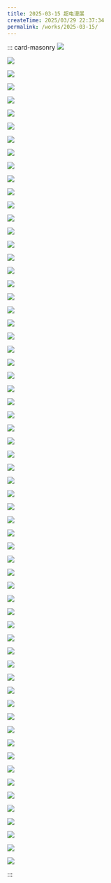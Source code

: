 ```yaml
---
title: 2025-03-15 超电漫展
createTime: 2025/03/29 22:37:34
permalink: /works/2025-03-15/
---
```



::: card-masonry
![](https://oss.ajohn.top/blog/works/2025-03-15/DSC_3013.webp)

![](https://oss.ajohn.top/blog/works/2025-03-15/DSC_3020.webp)

![](https://oss.ajohn.top/blog/works/2025-03-15/DSC_3023.webp)

![](https://oss.ajohn.top/blog/works/2025-03-15/DSC_3027.webp)

![](https://oss.ajohn.top/blog/works/2025-03-15/DSC_3034.webp)

![](https://oss.ajohn.top/blog/works/2025-03-15/DSC_3178.webp)

![](https://oss.ajohn.top/blog/works/2025-03-15/DSC_3182.webp)

![](https://oss.ajohn.top/blog/works/2025-03-15/DSC_3187.webp)

![](https://oss.ajohn.top/blog/works/2025-03-15/DSC_3189.webp)

![](https://oss.ajohn.top/blog/works/2025-03-15/DSC_3190.webp)

![](https://oss.ajohn.top/blog/works/2025-03-15/DSC_3191.webp)

![](https://oss.ajohn.top/blog/works/2025-03-15/DSC_3192.webp)

![](https://oss.ajohn.top/blog/works/2025-03-15/DSC_3193.webp)

![](https://oss.ajohn.top/blog/works/2025-03-15/DSC_3195.webp)

![](https://oss.ajohn.top/blog/works/2025-03-15/DSC_3206.webp)

![](https://oss.ajohn.top/blog/works/2025-03-15/DSC_3210.webp)

![](https://oss.ajohn.top/blog/works/2025-03-15/DSC_3214.webp)

![](https://oss.ajohn.top/blog/works/2025-03-15/DSC_3215.webp)

![](https://oss.ajohn.top/blog/works/2025-03-15/DSC_3219.webp)

![](https://oss.ajohn.top/blog/works/2025-03-15/DSC_3228.webp)

![](https://oss.ajohn.top/blog/works/2025-03-15/DSC_3230.webp)

![](https://oss.ajohn.top/blog/works/2025-03-15/DSC_3234.webp)

![](https://oss.ajohn.top/blog/works/2025-03-15/DSC_3236.webp)

![](https://oss.ajohn.top/blog/works/2025-03-15/DSC_3239.webp)

![](https://oss.ajohn.top/blog/works/2025-03-15/DSC_3280.webp)

![](https://oss.ajohn.top/blog/works/2025-03-15/DSC_3287.webp)

![](https://oss.ajohn.top/blog/works/2025-03-15/DSC_3289.webp)

![](https://oss.ajohn.top/blog/works/2025-03-15/DSC_3290.webp)

![](https://oss.ajohn.top/blog/works/2025-03-15/DSC_3296.webp)

![](https://oss.ajohn.top/blog/works/2025-03-15/DSC_3302.webp)

![](https://oss.ajohn.top/blog/works/2025-03-15/DSC_3307.webp)

![](https://oss.ajohn.top/blog/works/2025-03-15/DSC_3312.webp)

![](https://oss.ajohn.top/blog/works/2025-03-15/DSC_3325.webp)

![](https://oss.ajohn.top/blog/works/2025-03-15/DSC_3327.webp)

![](https://oss.ajohn.top/blog/works/2025-03-15/DSC_3328.webp)

![](https://oss.ajohn.top/blog/works/2025-03-15/DSC_3343.webp)

![](https://oss.ajohn.top/blog/works/2025-03-15/DSC_3344.webp)

![](https://oss.ajohn.top/blog/works/2025-03-15/DSC_3348.webp)

![](https://oss.ajohn.top/blog/works/2025-03-15/DSC_3355.webp)

![](https://oss.ajohn.top/blog/works/2025-03-15/DSC_3358.webp)

![](https://oss.ajohn.top/blog/works/2025-03-15/DSC_3371.webp)

![](https://oss.ajohn.top/blog/works/2025-03-15/DSC_3379.webp)

![](https://oss.ajohn.top/blog/works/2025-03-15/DSC_3384.webp)

![](https://oss.ajohn.top/blog/works/2025-03-15/DSC_3385.webp)

![](https://oss.ajohn.top/blog/works/2025-03-15/DSC_3386.webp)

![](https://oss.ajohn.top/blog/works/2025-03-15/DSC_3389.webp)

![](https://oss.ajohn.top/blog/works/2025-03-15/DSC_3406.webp)

![](https://oss.ajohn.top/blog/works/2025-03-15/DSC_3417.webp)

![](https://oss.ajohn.top/blog/works/2025-03-15/DSC_3419.webp)

![](https://oss.ajohn.top/blog/works/2025-03-15/DSC_3420.webp)

![](https://oss.ajohn.top/blog/works/2025-03-15/DSC_3473.webp)

![](https://oss.ajohn.top/blog/works/2025-03-15/DSC_3474.webp)

![](https://oss.ajohn.top/blog/works/2025-03-15/DSC_3475.webp)

![](https://oss.ajohn.top/blog/works/2025-03-15/DSC_3479.webp)

![](https://oss.ajohn.top/blog/works/2025-03-15/DSC_3484.webp)

![](https://oss.ajohn.top/blog/works/2025-03-15/DSC_3486.webp)

![](https://oss.ajohn.top/blog/works/2025-03-15/DSC_3489.webp)

![](https://oss.ajohn.top/blog/works/2025-03-15/DSC_3499.webp)

![](https://oss.ajohn.top/blog/works/2025-03-15/DSC_3500.webp)

![](https://oss.ajohn.top/blog/works/2025-03-15/DSC_3512.webp)

![](https://oss.ajohn.top/blog/works/2025-03-15/DSC_3518.webp)

![](https://oss.ajohn.top/blog/works/2025-03-15/DSC_3520.webp)

![](https://oss.ajohn.top/blog/works/2025-03-15/DSC_3582.webp)

:::